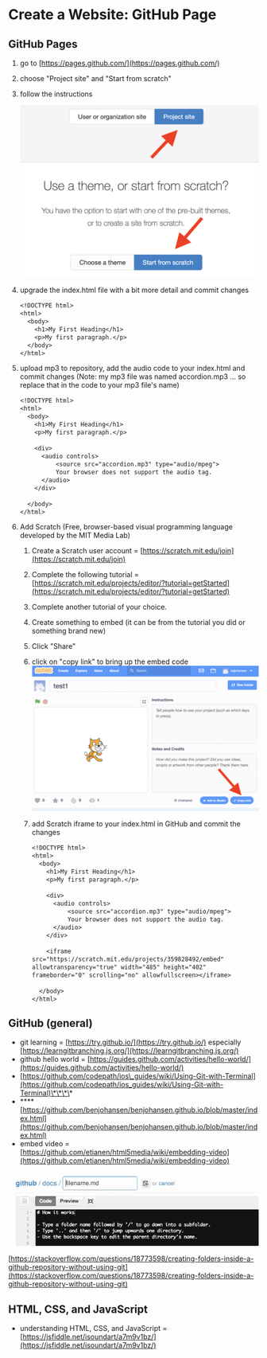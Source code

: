 # Create a Website: GitHub Page

## **GitHub Pages**

1. go to [https://pages.github.com/](https://pages.github.com/) 
2. choose "Project site" and "Start from scratch" 
3. follow the instructions

   ![](../../.gitbook/assets/github-pages-setup.png) 

4. upgrade the index.html file with a bit more detail and commit changes

   ```text
   <!DOCTYPE html>
   <html>
     <body>
       <h1>My First Heading</h1>
       <p>My first paragraph.</p>
     </body>
   </html>
   ```

5. upload mp3 to repository, add the audio code to your index.html and commit changes \(Note: my mp3 file was named accordion.mp3 ... so replace that in the code to your mp3 file's name\)

   ```
   <!DOCTYPE html>
   <html>
     <body>
       <h1>My First Heading</h1>
       <p>My first paragraph.</p>
    
       <div>
         <audio controls>
             <source src="accordion.mp3" type="audio/mpeg">
             Your browser does not support the audio tag.
         </audio>
       </div>
    
     </body>
   </html>
   ```

6. Add Scratch \(Free, browser-based visual programming language developed by the MIT Media Lab\)
   1. Create a Scratch user account = [https://scratch.mit.edu/join](https://scratch.mit.edu/join)
   2. Complete the following tutorial = [https://scratch.mit.edu/projects/editor/?tutorial=getStarted](https://scratch.mit.edu/projects/editor/?tutorial=getStarted)
   3. Complete another tutorial of your choice.
   4. Create something to embed \(it can be from the tutorial you did or something brand new\)
   5. Click "Share"
   6. click on "copy link" to bring up the embed code ![](../../.gitbook/assets/screen-shot-2020-01-15-at-12.14.17-pm.png) 
   7. add Scratch iframe to your index.html in GitHub and commit the changes

      ```
      <!DOCTYPE html>
      <html>
        <body>
          <h1>My First Heading</h1>
          <p>My first paragraph.</p>
    
          <div>
            <audio controls>
                <source src="accordion.mp3" type="audio/mpeg">
                Your browser does not support the audio tag.
            </audio>
          </div>
    
          <iframe src="https://scratch.mit.edu/projects/359828492/embed" allowtransparency="true" width="485" height="402" frameborder="0" scrolling="no" allowfullscreen></iframe>
    
        </body>
      </html>
      ```

## GitHub \(general\)

* git learning = [https://try.github.io/](https://try.github.io/) especially [https://learngitbranching.js.org/](https://learngitbranching.js.org/)
* github hello world = [https://guides.github.com/activities/hello-world/](https://guides.github.com/activities/hello-world/)
* [https://github.com/codepath/ios\_guides/wiki/Using-Git-with-Terminal](https://github.com/codepath/ios_guides/wiki/Using-Git-with-Terminal)\*\*\*\*
* \*\*\*\*[https://github.com/benjohansen/benjohansen.github.io/blob/master/index.html](https://github.com/benjohansen/benjohansen.github.io/blob/master/index.html)
* embed video = [https://github.com/etianen/html5media/wiki/embedding-video](https://github.com/etianen/html5media/wiki/embedding-video)

![](../../.gitbook/assets/9ifmj.gif)

[https://stackoverflow.com/questions/18773598/creating-folders-inside-a-github-repository-without-using-git](https://stackoverflow.com/questions/18773598/creating-folders-inside-a-github-repository-without-using-git)

## HTML, CSS, and JavaScript

* understanding HTML, CSS, and JavaScript = [https://jsfiddle.net/isoundart/a7m9v1bz/](https://jsfiddle.net/isoundart/a7m9v1bz/)

